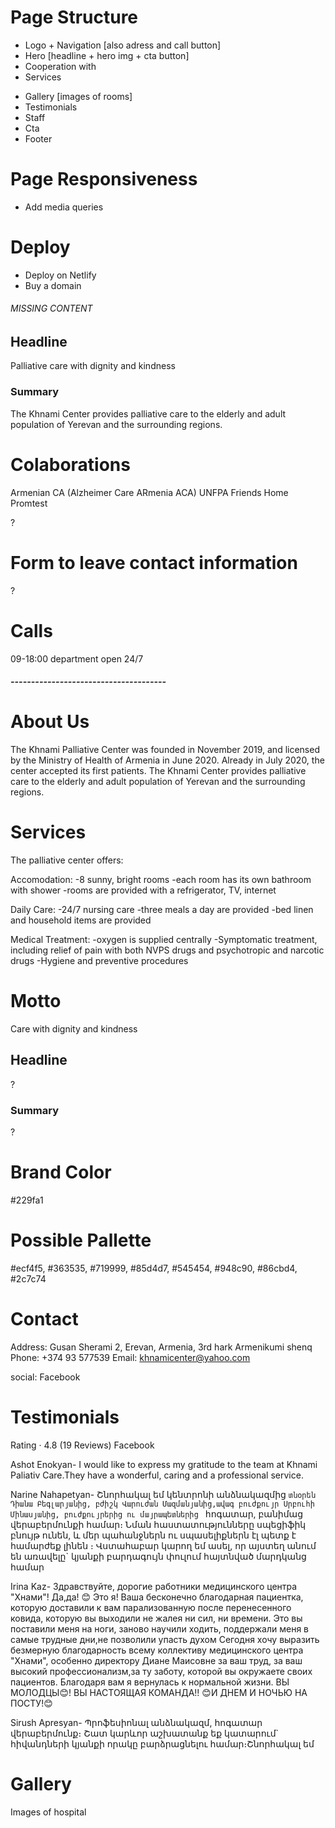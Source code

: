 # Page Structure

- Logo + Navigation [also adress and call button]
- Hero [headline + hero img + cta button]
- Cooperation with
- Services

* Gallery [images of rooms]
* Testimonials
* Staff
* Cta
* Footer

# Page Responsiveness

- Add media queries

# Deploy

- Deploy on Netlify
- Buy a domain

###### MISSING CONTENT

## Headline

Palliative care with dignity and kindness

### Summary

The Khnami Center provides palliative care to the elderly and adult population of Yerevan and the surrounding regions.

# Colaborations

Armenian CA (Alzheimer Care ARmenia ACA)
UNFPA
Friends Home
Promtest

?

# Form to leave contact information

?

# Calls

09-18:00
department open 24/7

##### --------------------------------------

# About Us

The Khnami Palliative Center was founded in November 2019, and licensed by the Ministry of Health of Armenia in June 2020. Already in July 2020, the center accepted its first patients. The Khnami Center provides palliative care to the elderly and adult population of Yerevan and the surrounding regions.

# Services

The palliative center offers:

Accomodation:
-8 sunny, bright rooms
-each room has its own bathroom with shower
-rooms are provided with a refrigerator, TV, internet

Daily Care:
-24/7 nursing care
-three meals a day are provided
-bed linen and household items are provided

Medical Treatment:
-oxygen is supplied centrally
-Symptomatic treatment, including relief of pain with both NVPS drugs and psychotropic and narcotic drugs
-Hygiene and preventive procedures

# Motto

Care with dignity and kindness

## Headline

?

### Summary

?

# Brand Color

#229fa1

# Possible Pallette

#ecf4f5, #363535, #719999, #85d4d7, #545454, #948c90, #86cbd4, #2c7c74

# Contact

Address: Gusan Sherami 2, Erevan, Armenia, 3rd hark Armenikumi shenq
Phone: +374 93 577539
Email: khnamicenter@yahoo.com

social: Facebook

# Testimonials

Rating · 4.8 (19 Reviews) Facebook

Ashot Enokyan-
I would like to express my gratitude to the team at Khnami Paliativ Care.They have a wonderful, caring and a professional service.

Narine Nahapetyan-
Շնորհակալ եմ կենտրոնի անձնակազմից `տնօրեն Դիանա Բեգլարյանից, բժիշկ Վարուժան Մազմանյանից,ավագ բուժքույր Սրբուհի Մինասյանից, բուժքույրերից ու մայրապետներից ` հոգատար, բանիմաց վերաբերմունքի համար։ Նման հաստատությունները սպեցիֆիկ բնույթ ունեն, և մեր պահանջներն ու սպասելիքներն էլ պետք է համարժեք լինեն ։ Վստահաբար կարող եմ ասել, որ այստեղ անում են առավելը` կյանքի բարդագույն փուլում հայտնված մարդկանց համար

Irina Kaz-
Здравствуйте, дорогие работники медицинского центра "Хнами"!
Да,да! 😊 Это я! Ваша бесконечно благодарная пациентка, которую доставили к вам парализованную после перенесенного ковида, которую вы выходили не жалея ни сил, ни времени. Это вы поставили меня на ноги, заново научили ходить, поддержали меня в самые трудные дни,не позволили упасть духом
Сегодня хочу выразить безмерную благодарность всему коллективу медицинского центра "Хнами", особенно директору Диане Маисовне за ваш труд, за ваш высокий профессионализм,за ту заботу, которой вы окружаете своих пациентов. Благодаря вам я вернулась к нормальной жизни. ВЫ МОЛОДЦЫ😊! ВЫ НАСТОЯЩАЯ КОМАНДА!! 😊И ДНЕМ И НОЧЬЮ НА ПОСТУ!😊

Sirush Apresyan-
Պրոֆեսիոնալ անձնակազմ, հոգատար վերաբերմունք։ Շատ կարևոր աշխատանք եք կատարում` հիվանդների կյանքի որակը բարձրացնելու համար։Շնորհակալ եմ

# Gallery

Images of hospital
